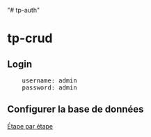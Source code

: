 "# tp-auth" 
# tp-crud

## Login
<pre>
    username: admin
    password: admin
</pre>

## Configurer la base de données
[Étape par étape](./README.md)